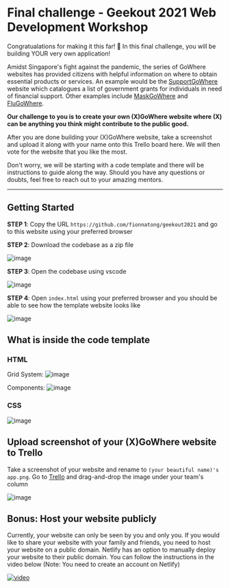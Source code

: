 # Final challenge - Geekout 2021 Web Development Workshop

Congratualations for making it this far! :tada: In this final challenge, you will be building YOUR very own application!

Amidst Singapore's fight against the pandemic, the series of GoWhere websites has provided citizens with helpful information on where to obtain essential products or services. An example would be the [SupportGoWhere](https://supportgowhere.life.gov.sg/) website which catalogues a list of government grants for individuals in need of financial support. Other examples include [MaskGoWhere](https://mask.gowhere.gov.sg/) and [FluGoWhere](https://flu.gowhere.gov.sg/).

__Our challenge to you is to create your own (X)GoWhere website where (X) can be anything you think might contribute to the public good.__

After you are done building your (X)GoWhere website, take a screenshot and upload it along with your name onto this Trello board here. We will then vote for the website that you like the most.

Don't worry, we will be starting with a code template and there will be instructions to guide along the way. Should you have any questions or doubts, feel free to reach out to your amazing mentors.

---

## Getting Started
__STEP 1__: Copy the URL `https://github.com/fionnatong/geekout2021` and go to this website using your preferred browser

__STEP 2__: Download the codebase as a zip file

![image](https://drive.google.com/uc?export=view&id=17fsT9ZZ8nGDfDXfNrKIw32fEXcuCrnrD)

__STEP 3__: Open the codebase using vscode

![image](https://drive.google.com/uc?export=view&id=16V12oOr35kaySp-EcgALKFcnkqq7Xiux)

__STEP 4__: Open `index.html` using your preferred browser and you should be able to see how the template website looks like

![image](https://drive.google.com/uc?export=view&id=1iGizqY4n1oWb8HjcYBlVMczgkMZbCiYG)

## What is inside the code template

### HTML

Grid System:
![image](https://drive.google.com/uc?export=view&id=13ttmBZR3ZBWLxmzw0S7h1GFCxcc_jqOZ)

Components:
![image](https://drive.google.com/uc?export=view&id=1JW5nyc9N7m_pmj63xvI8r5tYDq11xVf-)

### CSS
![image](https://drive.google.com/uc?export=view&id=1Hz3AA1fG3RJBtjNGcroAIOhUcBHcmQqE)

## Upload screenshot of your (X)GoWhere website to Trello

Take a screenshot of your website and rename to `(your beautiful name)'s app.png`. Go to [Trello](https://trello.com/b/LezlD5HX/geekout-app-dev-2021) and drag-and-drop the image under your team's column

![image](https://drive.google.com/uc?export=view&id=1kRNDMHmLn_8x8I-nl42tt43n_Dd-5RQR)

## Bonus: Host your website publicly

Currently, your website can only be seen by you and only you. If you would like to share your website with your family and friends, you need to host your website on a public domain. Netlify has an option to manually deploy your website to their public domain. You can follow the instructions in the video below (Note: You need to create an account on Netlify)

[![video](https://img.youtube.com/vi/vywDFg2uIxY/0.jpg)](https://www.youtube.com/watch?v=vywDFg2uIxY)